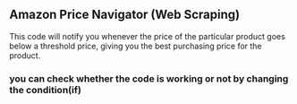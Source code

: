 ## Amazon Price Navigator (Web Scraping)

This code will notify you whenever the price of the particular product goes below a threshold price, giving you the best purchasing price for the product.

### you can check whether the code is working or not by changing the condition(if)


